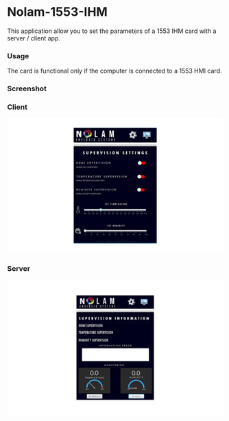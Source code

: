 # Nolam-1553-IHM

This application allow you to set the parameters of a 1553 IHM card with a server / client app.

### Usage 

The card is functional only if the computer is connected to a 1553 HMI card.


### Screenshot

### Client

![](screenshot/client.png)

### Server

![](screenshot/server.png)
